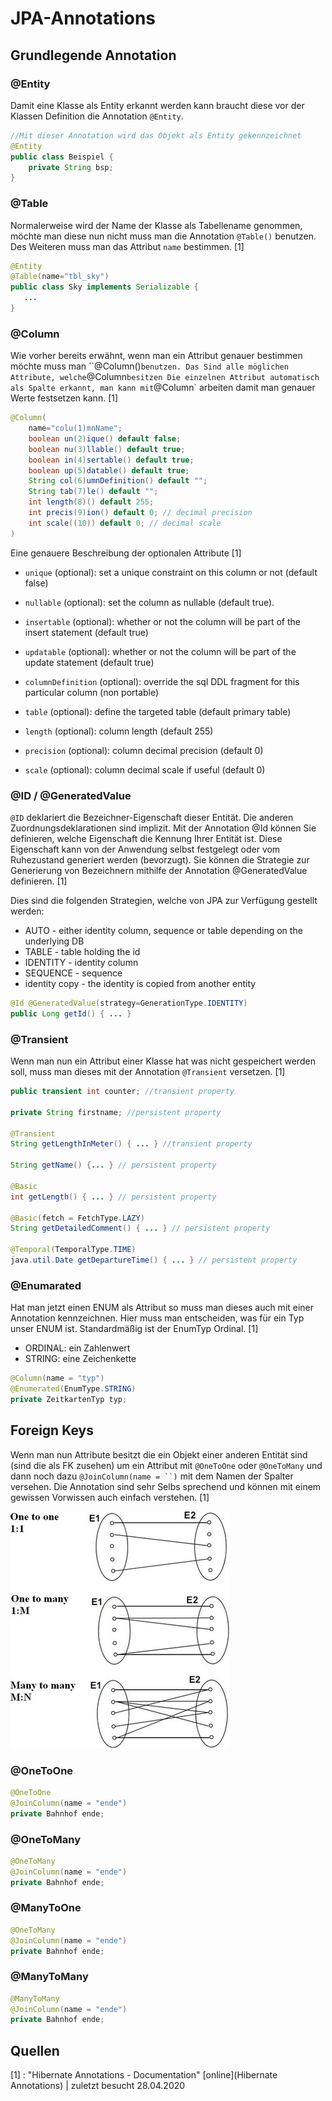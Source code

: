 # JPA-Annotations

## Grundlegende Annotation

### @Entity

Damit eine Klasse als Entity erkannt werden kann braucht diese vor der Klassen Definition die Annotation `@Entity`.

```JAVa
//Mit dieser Annotation wird das Objekt als Entity gekennzeichnet
@Entity
public class Beispiel {   
	private String bsp;
}
```

### @Table

Normalerweise wird der Name der Klasse als Tabellename genommen, möchte man diese nun nicht muss man die Annotation `@Table()` benutzen. Des Weiteren muss man das Attribut `name`  bestimmen. [1]

```java
@Entity
@Table(name="tbl_sky")
public class Sky implements Serializable {
   ...
}  
```

### @Column

Wie vorher bereits erwähnt, wenn man ein Attribut genauer bestimmen möchte muss man ``@Column()` benutzen. Das Sind alle möglichen Attribute, welche `@Column` besitzen Die einzelnen Attribut automatisch als Spalte erkannt, man kann mit `@Column` arbeiten damit man genauer Werte festsetzen kann. [1]

```java
@Column(
    name="colu(1)mnName";
    boolean un(2)ique() default false;
    boolean nu(3)llable() default true;
    boolean in(4)sertable() default true;
    boolean up(5)datable() default true;
    String col(6)umnDefinition() default "";
    String tab(7)le() default "";
    int length(8)() default 255;
    int precis(9)ion() default 0; // decimal precision
    int scale((10)) default 0; // decimal scale
)
```

Eine genauere Beschreibung der optionalen Attribute [1]

* `unique` (optional): set a unique constraint on this column or not (default false)
* `nullable` (optional): set the column as nullable (default true).

* `insertable` (optional): whether or not the column will be part of the insert statement (default true)
* `updatable` (optional): whether or not the column will be part of the update statement (default true)
* `columnDefinition` (optional): override the sql DDL fragment for this particular column (non portable)
* `table` (optional): define the targeted table (default primary table)
* `length` (optional): column length (default 255)
* `precision` (optional): column decimal precision (default 0)
* `scale` (optional): column decimal scale if useful (default 0)

### @ID / @GeneratedValue

`@ID` deklariert die Bezeichner-Eigenschaft dieser Entität. Die anderen Zuordnungsdeklarationen sind implizit. Mit der Annotation @Id können Sie definieren, welche Eigenschaft die Kennung Ihrer Entität ist. Diese Eigenschaft kann von der Anwendung selbst festgelegt oder vom Ruhezustand generiert werden (bevorzugt). Sie können die Strategie zur Generierung von Bezeichnern mithilfe der Annotation @GeneratedValue definieren. [1]

Dies sind die folgenden Strategien, welche von JPA zur Verfügung gestellt werden:

* AUTO - either identity column, sequence or table depending on the underlying DB
* TABLE - table holding the id
* IDENTITY - identity column
* SEQUENCE - sequence
* identity copy - the identity is copied from another entity

```JAVA
@Id @GeneratedValue(strategy=GenerationType.IDENTITY)
public Long getId() { ... }   
```

### @Transient

Wenn man nun ein Attribut einer Klasse hat was nicht gespeichert werden soll, muss man dieses mit der Annotation `@Transient` versetzen. [1]

```java
public transient int counter; //transient property

private String firstname; //persistent property

@Transient
String getLengthInMeter() { ... } //transient property

String getName() {... } // persistent property

@Basic
int getLength() { ... } // persistent property

@Basic(fetch = FetchType.LAZY)
String getDetailedComment() { ... } // persistent property

@Temporal(TemporalType.TIME)
java.util.Date getDepartureTime() { ... } // persistent property  
```

### @Enumarated

Hat man jetzt einen ENUM als Attribut so muss man dieses auch mit einer Annotation kennzeichnen. Hier muss man entscheiden,  was für ein Typ unser ENUM ist. Standardmäßig ist der EnumTyp Ordinal. [1]

* ORDINAL: ein Zahlenwert
* STRING: eine Zeichenkette

```java
@Column(name = "typ")
@Enumerated(EnumType.STRING)
private ZeitkartenTyp typ;

```

## Foreign Keys

Wenn man nun Attribute besitzt die ein Objekt einer anderen Entität sind (sind die als FK zusehen) um ein Attribut mit `@OneToOne` oder `@OneToMany` und dann noch dazu `@JoinColumn(name = ``)` mit dem Namen der Spalter versehen. Die Annotation sind sehr Selbs sprechend und können mit einem gewissen Vorwissen auch einfach verstehen. [1]

![SQL Server Fundamentals](JPA-Annotations/2-1588036752726.png)

### @OneToOne

```java
@OneToOne
@JoinColumn(name = "ende")
private Bahnhof ende;
```

### @OneToMany

```java
@OneToMany
@JoinColumn(name = "ende")
private Bahnhof ende;
```

### @ManyToOne

```java
@OneToMany
@JoinColumn(name = "ende")
private Bahnhof ende;
```

### @ManyToMany

```java
@ManyToMany
@JoinColumn(name = "ende")
private Bahnhof ende;
```

## Quellen

[1] : "Hibernate Annotations - Documentation" [online](Hibernate Annotations) | zuletzt besucht 28.04.2020





